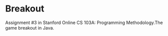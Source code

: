 Breakout
========

Assignment #3 in Stanford Online CS 103A: Programming Methodology.The game breakout in Java.
